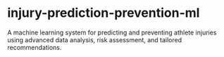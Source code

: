 # injury-prediction-prevention-ml
A machine learning system for predicting and preventing athlete injuries using advanced data analysis, risk assessment, and tailored recommendations.
